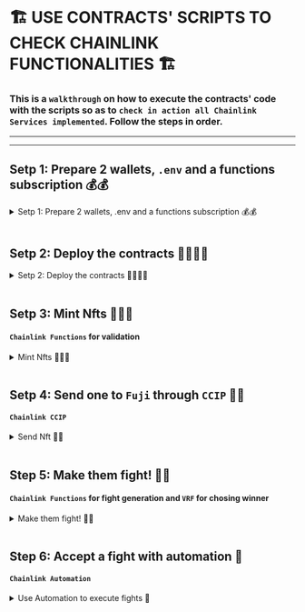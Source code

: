 # 🏗️ USE CONTRACTS' SCRIPTS TO CHECK CHAINLINK FUNCTIONALITIES 🏗️

### This is a `walkthrough` on how to execute the contracts' code with the scripts so as to `check in action all Chainlink Services implemented`. Follow the steps in order.

---

---

## Setp 1: Prepare 2 wallets, `.env` and a functions subscription 💰💰

<details><summary> Setp 1: Prepare 2 wallets, .env and a functions subscription 💰💰 </summary>

### Settning up `.env` 🔏

1. Create and fill up an [.env](../.env.example) file with your secret values. Check [.env.example](../.env.example).

   - Get yout EtherScan API key from [here](https://etherscan.io/apis).
   - Get a Sepolia RPC_URL node provider from [here](https://www.alchemy.com/).
   - Get an OpenAI API key. (Not needed in this PoC yet)

### Settning up wallets 💰

2. Set your addreeses value in the [Utils.sol](../contracts/Utils.sol) file. It's very visible just enter the file.

```solidity
// Utils.sol

// For now change just the parameters below
address constant DEPLOYER = YOUR_METAMASK_ADDRESS; //🟢 <--
address constant PLAYER_FOR_FIGHTS = YOUR_OTHER_ADDRESS; // 🟢
```

3. Fund your metamask wallet with funds. To use the contracts you will need to have 2 accounts with funds in the following chains: Sepolia and Fuji:

   3.1. Native coin in Fuji-Avalanche and Sepolia-Ethereum.

   3.2. Get LINK token too.

   - An [ETH-Faucet](https://sepoliafaucet.com/).
   - [LINK-Official-Faucet](https://faucets.chain.link/) that also provides AVL if connected to AVL chains like Fuji.

### Settning up Functions Subscriptions 🔢

1. In this example we won't fight in Fuji so you will only need a subscription
   to Sepolia --> [Chainlink Functions Sepolia Subs UI](https://functions.chain.link/)

2. Fund the subscription with at least 0.7 LINK. (Recomended 1.5 LINK)

3. Change the `ETH_SEPOLIA_FUNCS_SUBS_ID` 🟢 in the [Utils.sol](../contracts/Utils.sol) to
   the one you just got.

---

</details>
<br/>

## Setp 2: Deploy the contracts 📜📜📜📜

<details><summary> Setp 2: Deploy the contracts 📜📜📜📜  </summary>

Now its time to deploy the contracts. We will deploy the contracts in the following order:

> 📘 **Note** ℹ️: Delete `--etherscan-api-key $S_ETHERSCAN_API_KEY_VERIFY --verify` if you don't wanna verify the contracts.

> 📘 **Note 2** ℹ️: We don't use `--ffi` functionality just in case there are some shell commands that are not available in your machine. Thus you will have to manually copy 3 values in a Utils file.

```bash
cd src/backend/

source .env

forge script script/Deployment.s.sol --rpc-url $S_RPC_URL_SEPOLIA --private-key $S_SK_DEPLOYER --broadcast --etherscan-api-key $S_ETHERSCAN_API_KEY_VERIFY --verify
```

> 🚧**Note 2**⚠️ : Press save on Utils.sol every time you change a value.

Now in the [Utils.sol](../contracts/Utils.sol) change the `DEPLOYED_SEPOLIA_COLLECTION`, `SEPOLIA_FIGHT_MATCHMAKER` and `SEPOLIA_FIGHT_EXECUTOR` addresses values to the ones you will see logged at the beggining of the command execution in the terminal. Check the contracts on [Etherscan](https://sepolia.etherscan.io/).

Now run:

```bash
forge script script/Deployment.s.sol --rpc-url $AVL_NODE_PROVIDER --private-key $S_SK_DEPLOYER --broadcast --etherscan-api-key $S_ETHERSCAN_API_KEY_VERIFY --verify
```

Now change in [Utils.sol](../contracts/Utils.sol) change the `DEPLOYED_FUJI_BARRACKS` address value to the one you will se printed onto the screen again and then run:

```bash
forge script script/Deployment.s.sol --sig "initSepoliaCollection()" --rpc-url $S_RPC_URL_SEPOLIA --private-key $S_SK_DEPLOYER --broadcast
```

**TODO**: if we have time automate this process with chainlink tool-kit

Now add a consumers from the UI in your Functions Subscription the address `DEPLOYED_SEPOLIA_COLLECTION` and `SEPOLIA_FIGHT_EXECUTOR`.

---

</details>
<br/>

## Setp 3: Mint Nfts 👨‍👨‍👧

#### `Chainlink Functions` for validation

<details><summary> Mint Nfts 👨‍👨‍👧   </summary>

Mint 3 NFTs, 2 of them will fight and we will
send 1 to Fuji and back.

Run it 3 times for 3 NFTs.

> 📘 **Note** ℹ️: If you want them to have differnet
> prompts change the `VALID_PROMPT` value in [Utils.sol](../contract/Utils.sol). Make them short though we don't have length checkers yet. Like 3 words as much in each field.

```bash
forge script script/eth-MintNft.s.sol --rpc-url $S_RPC_URL_SEPOLIA --private-key $S_SK_DEPLOYER --broadcast
```

---

</details>
<br/>

## Setp 4: Send one to `Fuji` through `CCIP` 🏣📮

#### `Chainlink CCIP`

<details><summary> Send Nft 🏣📮 </summary>

We will send NFT with ID == 3 from `Sepolia` to `Fuji`. This will take around 15min as Sepolia finalization time is 15min.

```bash
forge script script/SendNftCCIP.s.sol --rpc-url $S_RPC_URL_SEPOLIA --private-key $S_SK_DEPLOYER --broadcast
```

If you want to send it back just run after 15-20min have passed the following command. It will take a bit less time to come back as Fuji finalization time is shorter:

```bash
forge script script/SendNftCCIP.s.sol --rpc-url $AVL_NODE_PROVIDER --private-key $S_SK_DEPLOYER --broadcast
```

> 📘 **Note** ℹ️: Check your contract at [SnowTrace](https://testnet.snowtrace.io/) in the `Internal Transactions` section to see if the NFT has arrived. If so there will be more than 2 internal transactions.

---

</details>
<br/>

## Step 5: Make them fight! 👊🤯

#### `Chainlink Functions` for fight generation and `VRF` for chosing winner

<details><summary> Make them fight! 👊🤯   </summary>

First we will request a fight with `DPELOYER` using NFT1,
then we will accept it with `PLAYER_FOR_FIGHTS` using NFT2.

> 📘 **Note** ℹ️: `DEPLOYER` owns NFT2 but the script we are gonna run transfers it to `PLAYER_FOR_FIGHTS`.

```bash
# Request a fight
forge script script/eth-Fight.s.sol --rpc-url $S_RPC_URL_SEPOLIA --private-key $S_SK_DEPLOYER --broadcast
```

```bash
# Accept the fight
forge script script/eth-Fight.s.sol --rpc-url $S_RPC_URL_SEPOLIA --private-key $S_SK_DEPLOYER --broadcast --sig "accept()"
```

Now you should see in your `Chainlink Functions` subscription the request going on. When functions fulfill its request then you will see in your `VRF` subscripton a request pending. You should be able to see the `VRF` subscription at [https://vrf.chain.link/sepolia/YOUR_VRF_SUBS_ID](https://vrf.chain.link/sepolia/) You can consult the VRF ID in Etherscan from the `FightExecutor` contract. Or run this command in the terminal:

```bash
forge script script/CheckVrfSubsIs.s.sol --rpc-url $S_RPC_URL_SEPOLIA --private-key $S_SK_DEPLOYER
```

> 🚧 **Note** ⚠️: When we were testing all it seems like there are no nodes
> fulfilling VRF request on Sepolia as it remains pending for hours and never answered. In that case run the following command to decide a winner:

```bash
forge script script/eth-Fight.s.sol --rpc-url $S_RPC_URL_SEPOLIA --private-key $S_SK_DEPLOYER --broadcast --sig "settle()"
```

---

</details>
<br/>

## Step 6: Accept a fight with automation 🤖

#### `Chainlink Automation`

<details><summary> Use Automation to execute fights 🤖 </summary>

TODO:

```bash

```

---

</details>
<br/>
